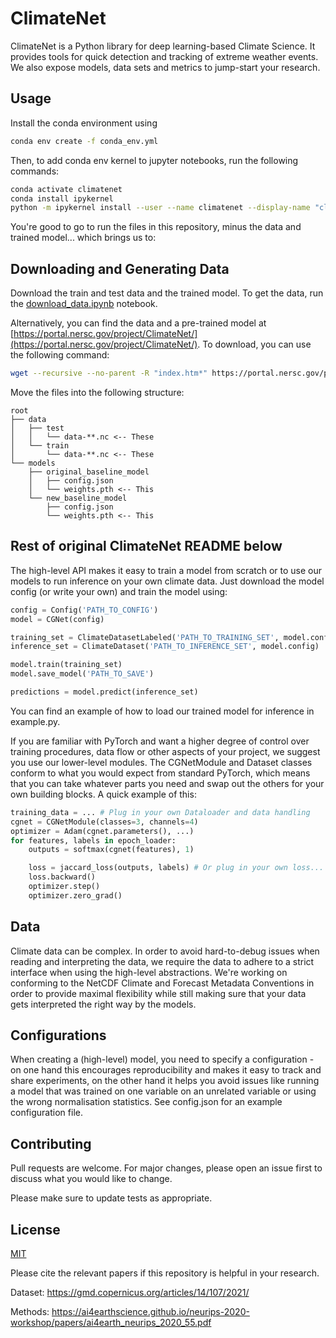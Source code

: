 # ClimateNet

ClimateNet is a Python library for deep learning-based Climate Science. It provides tools for quick detection and tracking of extreme weather events. We also expose models, data sets and metrics to jump-start your research.

## Usage

Install the conda environment using 
```sh
conda env create -f conda_env.yml
```

Then, to add conda env kernel to jupyter notebooks, run the following commands: 
```sh
conda activate climatenet
conda install ipykernel
python -m ipykernel install --user --name climatenet --display-name "climatenet"
```
You're good to go to run the files in this repository, minus the data and trained model... which brings us to:
## Downloading and Generating Data
Download the train and test data and the trained model.
To get the data, run the [download_data.ipynb](notebooks/download_data.ipynb) notebook.

Alternatively, you can find the data and a pre-trained model at [https://portal.nersc.gov/project/ClimateNet/](https://portal.nersc.gov/project/ClimateNet/).
To download, you can use the following command:
```sh
wget --recursive --no-parent -R "index.htm*" https://portal.nersc.gov/project/ClimateNet/climatenet_new/
```

Move the files into the following structure:
```
root
├── data
│   ├── test
│   │   └── data-**.nc <-- These
│   └── train
│       └── data-**.nc <-- These
└── models
    ├── original_baseline_model
    │   ├── config.json
    │   └── weights.pth <-- This
    └── new_baseline_model
        ├── config.json
        └── weights.pth <-- This
```

## Rest of original ClimateNet README below

The high-level API makes it easy to train a model from scratch or to use our models to run inference on your own climate data. Just download the model config (or write your own) and train the model using:

```python
config = Config('PATH_TO_CONFIG')
model = CGNet(config)

training_set = ClimateDatasetLabeled('PATH_TO_TRAINING_SET', model.config)
inference_set = ClimateDataset('PATH_TO_INFERENCE_SET', model.config)

model.train(training_set)
model.save_model('PATH_TO_SAVE')

predictions = model.predict(inference_set)
```

You can find an example of how to load our trained model for inference in example.py.

If you are familiar with PyTorch and want a higher degree of control over training procedures, data flow or other aspects of your project, we suggest you use our lower-level modules.
The CGNetModule and Dataset classes conform to what you would expect from standard PyTorch, which means that you can take whatever parts you need and swap out the others for your own building blocks. A quick example of this:

```python
training_data = ... # Plug in your own Dataloader and data handling
cgnet = CGNetModule(classes=3, channels=4)
optimizer = Adam(cgnet.parameters(), ...)      
for features, labels in epoch_loader:
    outputs = softmax(cgnet(features), 1)

    loss = jaccard_loss(outputs, labels) # Or plug in your own loss...
    loss.backward()
    optimizer.step()
    optimizer.zero_grad() 
```

## Data

Climate data can be complex. In order to avoid hard-to-debug issues when reading and interpreting the data, we require the data to adhere to a strict interface when using the high-level abstractions. We're working on conforming to the NetCDF Climate and Forecast Metadata Conventions in order to provide maximal flexibility while still making sure that your data gets interpreted the right way by the models.

## Configurations

When creating a (high-level) model, you need to specify a configuration - on one hand this encourages reproducibility and makes it easy to track and share experiments, on the other hand it helps you avoid issues like running a model that was trained on one variable on an unrelated variable or using the wrong normalisation statistics.
See config.json for an example configuration file.

## Contributing
Pull requests are welcome. For major changes, please open an issue first to discuss what you would like to change.

Please make sure to update tests as appropriate.

## License
[MIT](https://choosealicense.com/licenses/mit/)

Please cite the relevant papers if this repository is helpful in your research.

Dataset: https://gmd.copernicus.org/articles/14/107/2021/

Methods: https://ai4earthscience.github.io/neurips-2020-workshop/papers/ai4earth_neurips_2020_55.pdf
